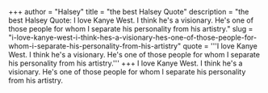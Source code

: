 +++
author = "Halsey"
title = "the best Halsey Quote"
description = "the best Halsey Quote: I love Kanye West. I think he's a visionary. He's one of those people for whom I separate his personality from his artistry."
slug = "i-love-kanye-west-i-think-hes-a-visionary-hes-one-of-those-people-for-whom-i-separate-his-personality-from-his-artistry"
quote = '''I love Kanye West. I think he's a visionary. He's one of those people for whom I separate his personality from his artistry.'''
+++
I love Kanye West. I think he's a visionary. He's one of those people for whom I separate his personality from his artistry.
